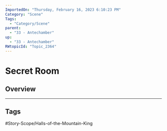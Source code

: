 ```yaml
---
ImportedOn: "Thursday, February 16, 2023 6:10:23 PM"
Category: "Scene"
Tags:
  - "Category/Scene"
parent:
  - "33 - Antechamber"
up:
  - "33 - Antechamber"
RWtopicId: "Topic_2364"
---
```

# Secret Room
## Overview

---
## Tags
#Story-Scope/Halls-of-the-Mountain-King

